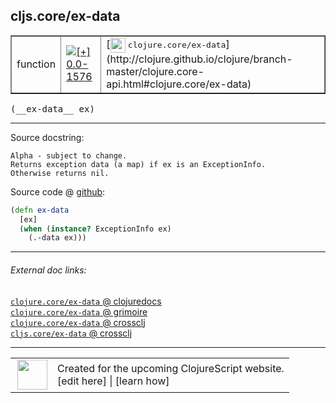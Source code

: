 ## cljs.core/ex-data



 <table border="1">
<tr>
<td>function</td>
<td><a href="https://github.com/cljsinfo/cljs-api-docs/tree/0.0-1576"><img valign="middle" alt="[+] 0.0-1576" title="Added in 0.0-1576" src="https://img.shields.io/badge/+-0.0--1576-lightgrey.svg"></a> </td>
<td>
[<img height="24px" valign="middle" src="http://i.imgur.com/1GjPKvB.png"> <samp>clojure.core/ex-data</samp>](http://clojure.github.io/clojure/branch-master/clojure.core-api.html#clojure.core/ex-data)
</td>
</tr>
</table>


 <samp>
(__ex-data__ ex)<br>
</samp>

---





Source docstring:

```
Alpha - subject to change.
Returns exception data (a map) if ex is an ExceptionInfo.
Otherwise returns nil.
```


Source code @ [github](https://github.com/clojure/clojurescript/blob/r2760/src/cljs/cljs/core.cljs#L9200-L9206):

```clj
(defn ex-data
  [ex]
  (when (instance? ExceptionInfo ex)
    (.-data ex)))
```

<!--
Repo - tag - source tree - lines:

 <pre>
clojurescript @ r2760
└── src
    └── cljs
        └── cljs
            └── <ins>[core.cljs:9200-9206](https://github.com/clojure/clojurescript/blob/r2760/src/cljs/cljs/core.cljs#L9200-L9206)</ins>
</pre>

-->

---



###### External doc links:

[`clojure.core/ex-data` @ clojuredocs](http://clojuredocs.org/clojure.core/ex-data)<br>
[`clojure.core/ex-data` @ grimoire](http://conj.io/store/v1/org.clojure/clojure/1.7.0-beta3/clj/clojure.core/ex-data/)<br>
[`clojure.core/ex-data` @ crossclj](http://crossclj.info/fun/clojure.core/ex-data.html)<br>
[`cljs.core/ex-data` @ crossclj](http://crossclj.info/fun/cljs.core.cljs/ex-data.html)<br>

---

 <table>
<tr><td>
<img valign="middle" align="right" width="48px" src="http://i.imgur.com/Hi20huC.png">
</td><td>
Created for the upcoming ClojureScript website.<br>
[edit here] | [learn how]
</td></tr></table>

[edit here]:https://github.com/cljsinfo/cljs-api-docs/blob/master/cljsdoc/cljs.core_ex-data.cljsdoc
[learn how]:https://github.com/cljsinfo/cljs-api-docs/wiki/cljsdoc-files

<!--

This information was too distracting to show to readers, but I'll leave it
commented here since it is helpful to:

- pretty-print the data used to generate this document
- and show how to retrieve that data



The API data for this symbol:

```clj
{:ns "cljs.core",
 :name "ex-data",
 :signature ["[ex]"],
 :history [["+" "0.0-1576"]],
 :type "function",
 :full-name-encode "cljs.core_ex-data",
 :source {:code "(defn ex-data\n  [ex]\n  (when (instance? ExceptionInfo ex)\n    (.-data ex)))",
          :title "Source code",
          :repo "clojurescript",
          :tag "r2760",
          :filename "src/cljs/cljs/core.cljs",
          :lines [9200 9206]},
 :full-name "cljs.core/ex-data",
 :clj-symbol "clojure.core/ex-data",
 :docstring "Alpha - subject to change.\nReturns exception data (a map) if ex is an ExceptionInfo.\nOtherwise returns nil."}

```

Retrieve the API data for this symbol:

```clj
;; from Clojure REPL
(require '[clojure.edn :as edn])
(-> (slurp "https://raw.githubusercontent.com/cljsinfo/cljs-api-docs/catalog/cljs-api.edn")
    (edn/read-string)
    (get-in [:symbols "cljs.core/ex-data"]))
```

-->
